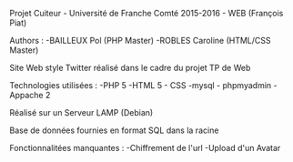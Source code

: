 Projet Cuiteur - Université de Franche Comté 2015-2016 - WEB (François Piat)

Authors :
	-BAILLEUX Pol (PHP Master) 
	-ROBLES Caroline (HTML/CSS Master)

Site Web style Twitter réalisé dans le cadre du projet TP de Web

Technologies utilisées :
	-PHP 5
	-HTML 5 - CSS
	-mysql - phpmyadmin 
	-Appache 2

Réalisé sur un Serveur LAMP (Debian)

Base de données fournies en format SQL dans la racine


Fonctionnalitées manquantes :
	-Chiffrement de l'url
	-Upload d'un Avatar
